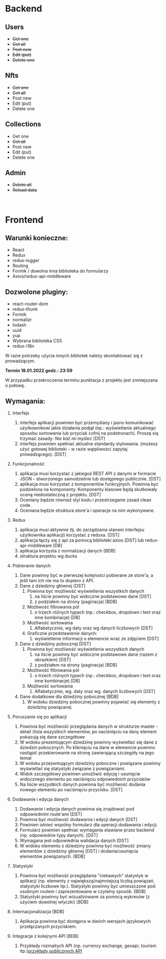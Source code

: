 # Backend

## Users

- <s> Get one </s>
- <s> Get all </s>
- <s> Post new </s>
- <s> Edit (put) </s>
- <s> Delete one </s>

## Nfts

- <s> Get one </s>
- <s> Get all </s>
- Post new
- Edit (put)
- Delete one

## Collections

- Get one
- <s> Get all </s>
- Post new
- Edit (put)
- Delete one

## Admin

- <s> Delete all </s>
- <s> Reload data </s>

</br>

# Frontend

## Warunki konieczne:
- React
- Redux
- redux-logger
- Routing
- Formik / dowolna inna biblioteka do formularzy
- Axios/redux-api-middleware

## Dozwolone pluginy:
- react-router-dom
- redux-thunk
- Formik
- normalizr
- lodash
- uuid
- yup
- Wybrana biblioteka CSS
- redux-i18n

W razie potrzeby użycia innych bibliotek należy skontaktować się z prowadzącym.

**Termin 18.01.2022 godz.: 23:59**

W przypadku przekroczenia terminu punktacja z projektu jest zmniejszana o połowę.

## Wymagania: 
1. Interfejs
    1. interfejs aplikacji powinien być przemyślany i jasno komunikować użytkownikowi jakie działania podjął (np.: wyświetlanie aktualnego sposobu sortowania lub przycisk cofnij na podstronach). Proszę się trzymać zasady: *Nie każ mi myśleć*  [DST]
    1. interfejs powinien spełniać aktualne standardy stylowania. (możesz użyć gotowej biblioteki - w razie wątpliwości zapytaj prowadzącego). [DST]
1. Funkcjonalność
    1. aplikacja musi korzystać z jakiegoś REST API z danymi w formacie JSON - stworzonego samodzielnie lub dostępnego publicznie. [DST]
    1. aplikacja musi korzystać z komponentów funkcyjnych. Powinna być podzielona na komponenty. Komponenty klasowe będą skutkowały oceną niedostateczną z projektu. [DST]
    1. Oceniany będzie również styl kodu i przestrzeganie zasad clean code.
    1. Oceniana będzie struktura store'a i operacje na nim wykonywane.
1. Redux
    1. aplikacja musi aktywnie (tj. do zarządzania stanem interfejsu użytkownika aplikacji) korzystać z reduxa. [DST]
    1. aplikacja łączy się z api za pomocą biblioteki axios [DST] lub redux-api-middleware [DB]
    1. aplikacja korzysta z normalizacji danych [BDB]
    1. struktura projektu wg ducks 
1. Pobieranie danych
    1. Dane powinny być w pierwszej kolejności pobierane ze store'a, a jeśli tam ich nie ma to dopiero z API.
    1. Dane z dziedziny głównej [DST]
        1. Powinna być możliwość wyświetlenia wszystkich danych 
            1. na liście powinny być widoczne podstawowe dane [DST]
            1. z podziałem na strony (paginacja) [BDB]
        1. Możliwość filtrowania pól 
            1. o trzech różnych typach (np.: checkbox, dropdown i text oraz inne kombinacje) [DB]
        1. Możliwość sortowania 
            1. Alfabetycznie, wg daty oraz wg danych liczbowych [DST]
        1. Graficzne przedstawienie danych:
            1. wyświetlenie informacji o elemencie wraz ze zdjęciem [DST]
    1. Dane z dziedziny pobocznej [DST]
        1. Powinna być możliwość wyświetlenia wszystkich danych 
            1. na liście powinny być widoczne podstawowe dane (razem z obrazkiem) [DST]
            1. z podziałem na strony (paginacja) [BDB]
        1. Możliwość filtrowania pól 
            1. o trzech różnych typach (np.: checkbox, dropdown i text oraz inne kombinacje) [DB]
        1. Możliwość sortowania 
            1. Alfabetycznie, wg. daty oraz wg. danych liczbowych [DST]
    1. Dane dodatkowe dla dziedziny pobocznej [BDB]
        1. W widoku dziedziny pobocznej powinny pojawiać się elementy z dziedziny powiązanej

1. Poruszanie się po aplikacji
    1. Powinna być możliwość przeglądania danych w strukturze master - detail (lista wszystkich elementów, po naciśnięciu na dany element pokazują się dane szczegółowe 
    1. W widoku prezentującym dziedzinę powinny wyświetlać się dane z dziedzin pobocznych. Po kliknięciu na dane w elemencie powinno nastąpić przekierowanie na stronę zawierającą szczegóły na jego temat
    1. W widoku przezentującym dziedziny poboczne i powiązane powinny wyświetlać się statystyki związane z powiązaniami. 
    1. Widok szczegółowy powinien umożliwić edycję i usunięcie widocznego elementu po naciśnięciu odpowiednich przycisków
    1. Na liście wszystkich danych powinna być możliwość dodania nowego elementu po naciśnięciu przycisku. [DST]
1. Dodawanie i edycja danych 
    1. Dodawanie i edycja danych powinna się znajdować pod odpowiednimi route'ami [DST]
    1. Powinna być możliwość dodawania i edycji danych [DST]
    1. Powinien istnieć wspólny formularz dla operacji dodawania i edycji. 
    1. Formularz powinien spełniać wymagania stawiane przez backend (np. odpowiednie typy danych). [DST]
    1. Wymagana jest odpowiednia walidacja danych [DST]
    1. W widoku elementu z dziedziny powinna być możliwość zmiany elementów z dziedziny głównej [DST] i dodania/usunięcia elementów powiązanych. [BDB]
1. Statystyki
    1. Powinna być możliwość przeglądania "ciekawych" statystyk w aplikacji (np. elementy z największą/najmniejszą liczbą powiązań, statystyki liczbowe itp.). Statystyki powinny być umieszczone pod osobnym routem i zaprezentowane w czytelny sposób. [BDB]
    1. Statystyki powinny być wizualizowane za pomocą wykresów (z użyciem dowolnej wtyczki) [BDB] 
1. Internacjonalizacja [BDB]
    1. Aplikacja powinna być dostępna w dwóch wersjach językowych przełączanych przyciskiem. 
1. Integracje z kolejnymi API [BDB]
    1. Przykłady rozmaitych API (np. currency exchange, geoapi, tourism itp.)[przykłady publicznych API](https://github.com/public-apis/public-apis)
